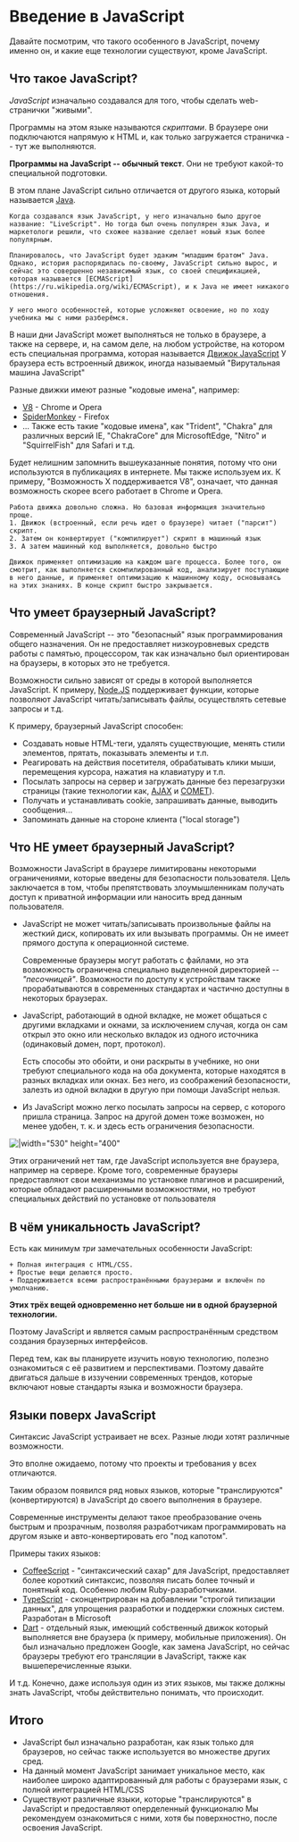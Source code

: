 # Введение в JavaScript

Давайте посмотрим, что такого особенного в JavaScript, почему именно он, и какие еще технологии существуют, кроме JavaScript.

## Что такое JavaScript?

*JavaScript* изначально создавался для того, чтобы сделать web-странички "живыми".

Программы на этом языке называются *скриптами*. В браузере они подключаются напрямую к HTML и, как только загружается страничка -- тут же выполняются.

**Программы на JavaScript -- обычный текст**. Они не требуют какой-то специальной подготовки.

В этом плане JavaScript сильно отличается от другого языка, который называется [Java](http://ru.wikipedia.org/wiki/Java).

```smart header="Почему <u>Java</u>Script?"
Когда создавался язык JavaScript, у него изначально было другое название: "LiveScript". Но тогда был очень популярен язык Java, и маркетологи решили, что схожее название сделает новый язык более популярным.

Планировалось, что JavaScript будет эдаким "младшим братом" Java. Однако, история распорядилась по-своему, JavaScript сильно вырос, и сейчас это совершенно независимый язык, со своей спецификацией, которая называется [ECMAScript](https://ru.wikipedia.org/wiki/ECMAScript), и к Java не имеет никакого отношения.

У него много особенностей, которые усложняют освоение, но по ходу учебника мы с ними разберёмся.
```

В наши дни JavaScript может выполняться не только в браузере, а также на сервере, и, на самом деле, на любом устройстве, на котором есть специальная программа, которая называется [Движок JavaScript](https://ru.wikipedia.org/wiki/%D0%94%D0%B2%D0%B8%D0%B6%D0%BE%D0%BA_JavaScript)
У браузера есть встроенный движок, иногда называемый "Вирутальная машина JavaScript"

Разные движки имеют разные "кодовые имена", например:

* [V8](https://ru.wikipedia.org/wiki/V8_(%D0%B4%D0%B2%D0%B8%D0%B6%D0%BE%D0%BA_JavaScript)) - Chrome и Opera
* [SpiderMonkey](https://ru.wikipedia.org/wiki/SpiderMonkey) - Firefox
* ... Также есть такие "кодовые имена", как "Trident", "Chakra" для различных версий IE, "ChakraCore" для MicrosoftEdge, "Nitro" и "SquirrelFish" для Safari и т.д.

Будет нелишним запомнить вышеуказанные понятия, потому что они используются в публикациях в интернете. Мы также используем их. К примеру, "Возможность Х поддерживается V8", означает, что данная возможность скорее всего работает в Chrome и Opera. 

```smart header="Как работает движок"
Работа движка довольно сложна. Но базовая информация значительно проще.
1. Движок (встроенный, если речь идет о браузере) читает ("парсит") скрипт.
2. Затем он конвертирует ("компилирует") скрипт в машинный язык
3. А затем машинный код выполняется, довольно быстро

Движок применяет оптимизацию на каждом шаге процесса. Более того, он смотрит, как выполняется скомпилированный код, анализирует поступающие в него данные, и применяет оптимизацию к машинному коду, основываясь на этих знаниях. В конце скрипт быстро закрывается.
```

## Что умеет браузерный JavaScript?

Современный JavaScript -- это "безопасный" язык программирования общего назначения. Он не предоставляет низкоуровневых средств работы с памятью, процессором, так как изначально был ориентирован на браузеры, в которых это не требуется.

Возможности сильно зависят от среды в которой выполняется JavaScript. К примеру, [Node.JS](https://ru.wikipedia.org/wiki/Node.js) поддерживает функции, которые позволяют JavaScript читать/записывать файлы, осуществлять сетевые запросы и т.д.

К примеру, браузерный JavaScript способен:

- Создавать новые HTML-теги, удалять существующие, менять стили элементов, прятать, показывать элементы и т.п.
- Реагировать на действия посетителя, обрабатывать клики мыши, перемещения курсора, нажатия на клавиатуру и т.п.
- Посылать запросы на сервер и загружать данные без перезагрузки страницы (такие технологии как, [AJAX](https://ru.wikipedia.org/wiki/AJAX) и [COMET](https://ru.wikipedia.org/wiki/Comet_(%D0%BF%D1%80%D0%BE%D0%B3%D1%80%D0%B0%D0%BC%D0%BC%D0%B8%D1%80%D0%BE%D0%B2%D0%B0%D0%BD%D0%B8%D0%B5))).
- Получать и устанавливать cookie, запрашивать данные, выводить сообщения...
- Запоминать данные на стороне клиента ("local storage")

## Что НЕ умеет браузерный JavaScript?


Возможности JavaScript в браузере лимитированы некоторыми ограничениями, которые введены для безопасности пользователя. Цель заключается в том, чтобы препятствовать злоумышленникам получать доступ к приватной информации или наносить вред данным пользователя.

- JavaScript не может читать/записывать произвольные файлы на жесткий диск, копировать их или вызывать программы. Он не имеет прямого доступа к операционной системе.

    Современные браузеры могут работать с файлами, но эта возможность ограничена специально выделенной директорией -- *"песочницей"*. Возможности по доступу к устройствам также прорабатываются в современных стандартах и частично доступны в некоторых браузерах.
- JavaScript, работающий в одной вкладке, не может общаться с другими вкладками и окнами, за исключением случая, когда он сам открыл это окно или несколько вкладок из одного источника (одинаковый домен, порт, протокол).

    Есть способы это обойти, и они раскрыты в учебнике, но они требуют специального кода на оба документа, которые находятся в разных вкладках или окнах. Без него, из соображений безопасности, залезть из одной вкладки в другую при помощи JavaScript нельзя.
- Из JavaScript можно легко посылать запросы на сервер, с которого пришла страница. Запрос на другой домен тоже возможен, но менее удобен, т. к. и здесь есть ограничения безопасности.

![|width="530" height="400"](limitations.png)

Этих ограничений нет там, где JavaScript используется вне браузера, например на сервере. Кроме того, современные браузеры предоставляют свои механизмы по установке плагинов и расширений, которые обладают расширенными возможностями, но требуют специальных действий по установке от пользователя

## В чём уникальность JavaScript?

Есть как минимум *три* замечательных особенности JavaScript:

```compare
+ Полная интеграция с HTML/CSS.
+ Простые вещи делаются просто.
+ Поддерживается всеми распространёнными браузерами и включён по умолчанию.
```

**Этих трёх вещей одновременно нет больше ни в одной браузерной технологии.**

Поэтому JavaScript и является самым распространённым средством создания браузерных интерфейсов.

Перед тем, как вы планируете изучить новую технологию, полезно ознакомиться с её развитием и перспективами. Поэтому давайте двигаться дальше в иззучении современных трендов, которые включают новые стандарты языка и возможности браузера.


## Языки поверх JavaScript
Синтаксис JavaScript устраивает не всех. Разные люди хотят различные возможности.

Это вполне ожидаемо, потому что проекты и требования у всех отличаются.

Таким образом появился ряд новых языков, которые "транслируются" (конвертируются) в JavaScript до своего выполнения в браузере.

Современные инструменты делают такое преобразование очень быстрым и прозрачным, позволяя разработчикам программировать на другом языке и авто-конвертировать его "под капотом".

Примеры таких языков:
* [CoffeeScript](http://coffeescript.org/) - "синтаксический сахар" для JavaScript, предоставляет более короткий синтаксис, позволяя писать более точный и понятный код. Особенно любим Ruby-разработчиками.
* [TypeScript](http://www.typescriptlang.org/) - сконцентрирован на добавлении "строгой типизации данных", для упрощения разработки и поддержки сложных систем. Разработан в Microsoft
* [Dart](https://www.dartlang.org/) - отдельный язык, имеющий собственный движок который выполняется вне браузера (к примеру, мобильные приложения). Он был изначально предложен Google, как замена JavaScript, но сейчас браузеры требуют его трансляции в JavaScript, также как вышеперечисленные языки.

И т.д. Конечно, даже используя один из этих языков, мы также должны знать JavaScript, чтобы действительно понимать, что происходит.

## Итого
* JavaScript был изначально разработан, как язык только для браузеров, но сейчас также используется во множестве других сред.
* На данный момент JavaScript занимает уникальное место, как наиболее широко адаптированный для работы с браузерами язык, с полной интеграцией HTML/CSS
* Существуют различные языки, которые "транслируются" в JavaScript и предоставляют оперделенный функционалю Мы рекомендуем ознакомиться с ними, хотя бы поверхностно, после освоения JavaScript.


